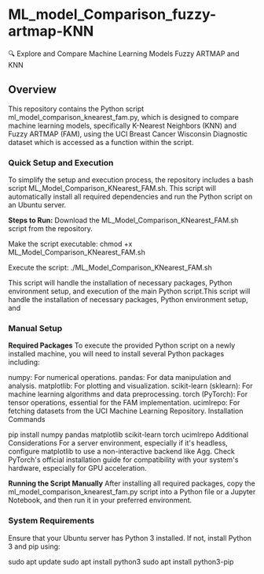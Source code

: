 # ML_model_Comparison_fuzzy-artmap-KNN
🔍 Explore and Compare Machine Learning Models Fuzzy ARTMAP and KNN

## Overview
This repository contains the Python script ml_model_comparison_knearest_fam.py, which is designed to compare machine learning models, specifically K-Nearest Neighbors (KNN) and Fuzzy ARTMAP (FAM), using the UCI Breast Cancer Wisconsin Diagnostic dataset which is accessed as a function within the script.

### Quick Setup and Execution
To simplify the setup and execution process, the repository includes a bash script ML_Model_Comparison_KNearest_FAM.sh. This script will automatically install all required dependencies and run the Python script on an Ubuntu server.

**Steps to Run:**
Download the ML_Model_Comparison_KNearest_FAM.sh script from the repository.

Make the script executable:
chmod +x ML_Model_Comparison_KNearest_FAM.sh

Execute the script:
./ML_Model_Comparison_KNearest_FAM.sh

This script will handle the installation of necessary packages, Python environment setup, and execution of the main Python script.This script will handle the installation of necessary packages, Python environment setup, and

### Manual Setup
**Required Packages**
To execute the provided Python script on a newly installed machine, you will need to install several Python packages including:

numpy: For numerical operations.
pandas: For data manipulation and analysis.
matplotlib: For plotting and visualization.
scikit-learn (sklearn): For machine learning algorithms and data preprocessing.
torch (PyTorch): For tensor operations, essential for the FAM implementation.
ucimlrepo: For fetching datasets from the UCI Machine Learning Repository.
Installation Commands

pip install numpy pandas matplotlib scikit-learn torch ucimlrepo
Additional Considerations
For a server environment, especially if it's headless, configure matplotlib to use a non-interactive backend like Agg.
Check PyTorch's official installation guide for compatibility with your system's hardware, especially for GPU acceleration.

**Running the Script Manually**
After installing all required packages, copy the ml_model_comparison_knearest_fam.py script into a Python file or a Jupyter Notebook, and then run it in your preferred environment.

### System Requirements
Ensure that your Ubuntu server has Python 3 installed. If not, install Python 3 and pip using:

sudo apt update
sudo apt install python3
sudo apt install python3-pip
